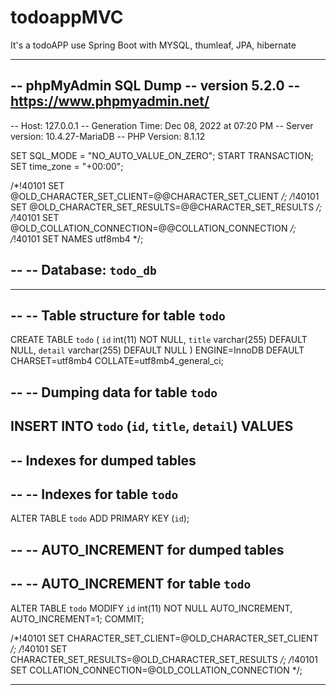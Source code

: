 # todoappMVC
It's a todoAPP use Spring Boot with MYSQL, thumleaf, JPA, hibernate
***
-- phpMyAdmin SQL Dump
-- version 5.2.0
-- https://www.phpmyadmin.net/
--
-- Host: 127.0.0.1
-- Generation Time: Dec 08, 2022 at 07:20 PM
-- Server version: 10.4.27-MariaDB
-- PHP Version: 8.1.12

SET SQL_MODE = "NO_AUTO_VALUE_ON_ZERO";
START TRANSACTION;
SET time_zone = "+00:00";


/*!40101 SET @OLD_CHARACTER_SET_CLIENT=@@CHARACTER_SET_CLIENT */;
/*!40101 SET @OLD_CHARACTER_SET_RESULTS=@@CHARACTER_SET_RESULTS */;
/*!40101 SET @OLD_COLLATION_CONNECTION=@@COLLATION_CONNECTION */;
/*!40101 SET NAMES utf8mb4 */;

--
-- Database: `todo_db`
--

-- --------------------------------------------------------

--
-- Table structure for table `todo`
--

CREATE TABLE `todo` (
  `id` int(11) NOT NULL,
  `title` varchar(255) DEFAULT NULL,
  `detail` varchar(255) DEFAULT NULL
) ENGINE=InnoDB DEFAULT CHARSET=utf8mb4 COLLATE=utf8mb4_general_ci;

--
-- Dumping data for table `todo`
--

INSERT INTO `todo` (`id`, `title`, `detail`) VALUES
--
-- Indexes for dumped tables
--

--
-- Indexes for table `todo`
--
ALTER TABLE `todo`
  ADD PRIMARY KEY (`id`);

--
-- AUTO_INCREMENT for dumped tables
--

--
-- AUTO_INCREMENT for table `todo`
--
ALTER TABLE `todo`
  MODIFY `id` int(11) NOT NULL AUTO_INCREMENT, AUTO_INCREMENT=1;
COMMIT;

/*!40101 SET CHARACTER_SET_CLIENT=@OLD_CHARACTER_SET_CLIENT */;
/*!40101 SET CHARACTER_SET_RESULTS=@OLD_CHARACTER_SET_RESULTS */;
/*!40101 SET COLLATION_CONNECTION=@OLD_COLLATION_CONNECTION */;
***
